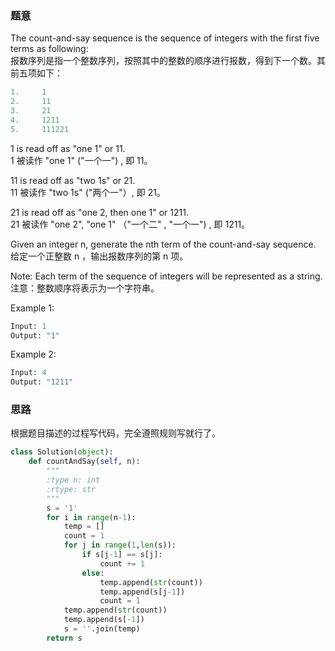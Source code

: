 ### 题意
The count-and-say sequence is the sequence of integers with the first five terms as following:  
报数序列是指一个整数序列，按照其中的整数的顺序进行报数，得到下一个数。其前五项如下：
```python
1.     1
2.     11
3.     21
4.     1211
5.     111221
```
1 is read off as "one 1" or 11.  
1 被读作  "one 1"  ("一个一") , 即 11。

11 is read off as "two 1s" or 21.  
11 被读作 "two 1s" ("两个一"）, 即 21。

21 is read off as "one 2, then one 1" or 1211.  
21 被读作 "one 2",  "one 1" （"一个二" ,  "一个一") , 即 1211。

Given an integer n, generate the nth term of the count-and-say sequence.  
给定一个正整数 n ，输出报数序列的第 n 项。

Note: Each term of the sequence of integers will be represented as a string.  
注意：整数顺序将表示为一个字符串。

Example 1:
```python
Input: 1
Output: "1"
```
Example 2:
```python
Input: 4
Output: "1211"
```
### 思路
根据题目描述的过程写代码，完全遵照规则写就行了。
```python
class Solution(object):
    def countAndSay(self, n):
        """
        :type n: int
        :rtype: str
        """
        s = '1'
        for i in range(n-1):
            temp = []
            count = 1
            for j in range(1,len(s)):
                if s[j-1] == s[j]:
                    count += 1
                else:
                    temp.append(str(count))
                    temp.append(s[j-1])
                    count = 1
            temp.append(str(count))
            temp.append(s[-1])
            s = ''.join(temp)
        return s
```
